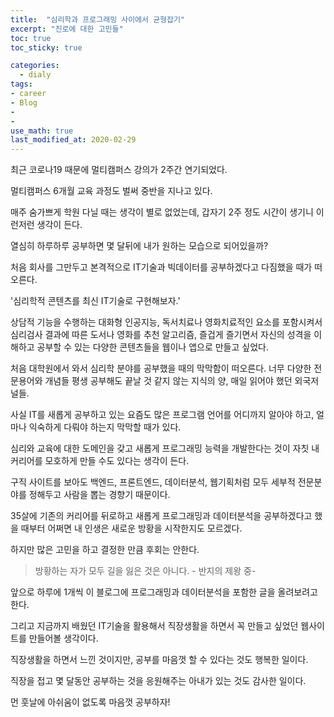 ```yaml
---
title:  "심리학과 프로그래밍 사이에서 균형잡기"
excerpt: "진로에 대한 고민들"
toc: true
toc_sticky: true

categories:
  - dialy
tags:
- career
- Blog
- 
- 
use_math: true
last_modified_at: 2020-02-29
---
```










최근 코로나19 때문에 멀티캠퍼스 강의가 2주간 연기되었다. 

멀티캠퍼스 6개월 교육 과정도 벌써 중반을 지나고 있다. 

매주 숨가쁘게 학원 다닐 때는 생각이 별로 없었는데, 갑자기 2주 정도 시간이 생기니 이런저런 생각이 든다. 

열심히 하루하루 공부하면 몇 달뒤에 내가 원하는 모습으로 되어있을까?

처음 회사를 그만두고 본격적으로 IT기술과 빅데이터를 공부하겠다고 다짐했을 때가 떠오른다.

'심리학적 콘텐츠를 최신 IT기술로 구현해보자.'

상담적 기능을 수행하는 대화형 인공지능, 독서치료나 영화치료적인 요소를 포함시켜서 심리검사 결과에 따른 도서나 영화를 추천 알고리즘, 즐겁게 즐기면서 자신의 성격을 이해하고 공부할 수 있는 다양한 콘텐츠들을 웹이나 앱으로 만들고 싶었다. 

처음 대학원에서 와서 심리학 분야를 공부했을 때의 막막함이 떠오른다. 너무 다양한 전문용어와 개념들 평생 공부해도 끝날 것 같지 않는 지식의 양, 매일 읽어야 했던 외국저널들.

사실 IT를 새롭게 공부하고 있는 요즘도 많은 프로그램 언어를 어디까지 알아야 하고, 얼마나 익숙하게 다뤄야 하는지 막막할 때가 있다. 

심리와 교육에 대한 도메인을 갖고 새롭게 프로그래밍 능력을 개발한다는 것이 자칫 내 커리어를 모호하게 만들 수도 있다는 생각이 든다. 

구직 사이트를 보아도 백엔드, 프론트엔드, 데이터분석, 웹기획처럼 모두 세부적 전문분야를 정해두고 사람을 뽑는 경향기 때문이다.

35살에 기존의 커리어를 뒤로하고 새롭게 프로그래밍과 데이터분석을 공부하겠다고 했을 때부터 어쩌면 내 인생은 새로운 방황을 시작한지도 모르겠다.

하지만 많은 고민을 하고 결정한 만큼 후회는 안한다.



>  방황하는 자가 모두 길을 잃은 것은 아니다.  - 반지의 제왕 중-



앞으로 하루에 1개씩 이 블로그에 프로그래밍과 데이터분석을 포함한 글을 올려보려고 한다.  

그리고 지금까지 배웠던 IT기술을 활용해서 직장생활을 하면서 꼭 만들고 싶었던  웹사이트를 만들어볼 생각이다. 

직장생활을 하면서 느낀 것이지만, 공부를 마음껏 할 수 있다는 것도 행복한 일이다. 

직장을 접고 몇 달동안 공부하는 것을 응원해주는 아내가 있는 것도 감사한 일이다.

먼 훗날에 아쉬움이 없도록 마음껏 공부하자!


